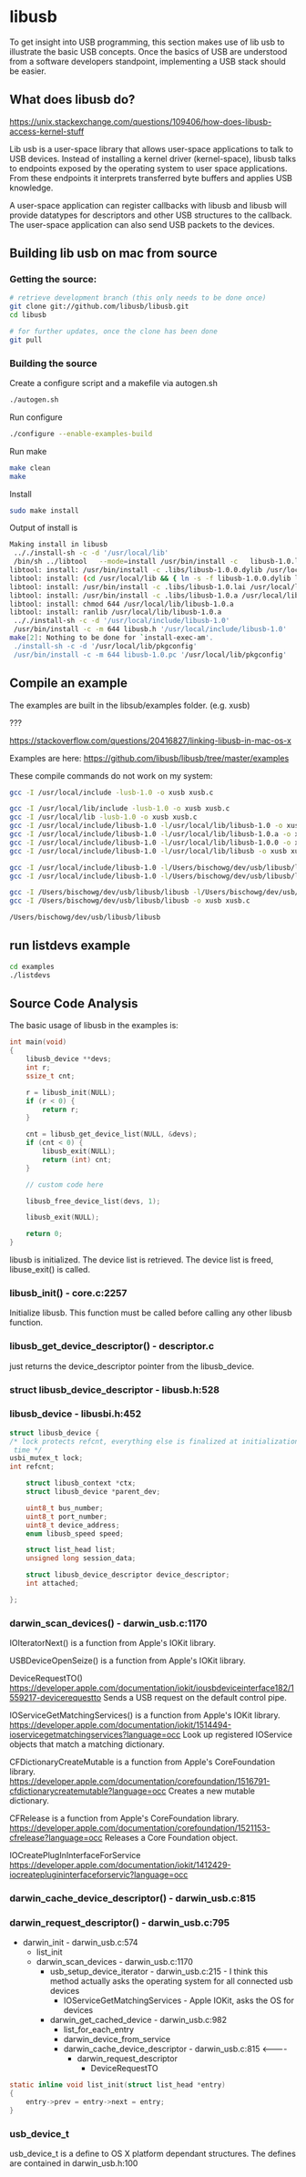 # libusb

To get insight into USB programming, this section makes use of lib usb to illustrate the basic USB concepts. Once the basics of USB are understood from a software developers standpoint, implementing a USB stack should be easier.

## What does libusb do?

https://unix.stackexchange.com/questions/109406/how-does-libusb-access-kernel-stuff

Lib usb is a user-space library that allows user-space applications to talk to USB devices. Instead of installing a kernel driver (kernel-space), libusb talks to endpoints exposed by the operating system to user space applications. From these endpoints it interprets transferred byte buffers and applies USB knowledge.

A user-space application can register callbacks with libusb and libusb will provide datatypes for descriptors and other USB structures to the callback. The user-space application can also send USB packets to the devices.

## Building lib usb on mac from source

### Getting the source:

```sh
# retrieve development branch (this only needs to be done once)
git clone git://github.com/libusb/libusb.git
cd libusb

# for further updates, once the clone has been done
git pull
```

### Building the source

Create a configure script and a makefile via autogen.sh

```sh
./autogen.sh
```

Run configure

```sh
./configure --enable-examples-build
```

Run make

```sh
make clean
make
```

Install

```sh
sudo make install
```

Output of install is

```sh
Making install in libusb
 .././install-sh -c -d '/usr/local/lib'
 /bin/sh ../libtool   --mode=install /usr/bin/install -c   libusb-1.0.la '/usr/local/lib'
libtool: install: /usr/bin/install -c .libs/libusb-1.0.0.dylib /usr/local/lib/libusb-1.0.0.dylib
libtool: install: (cd /usr/local/lib && { ln -s -f libusb-1.0.0.dylib libusb-1.0.dylib || { rm -f libusb-1.0.dylib && ln -s libusb-1.0.0.dylib libusb-1.0.dylib; }; })
libtool: install: /usr/bin/install -c .libs/libusb-1.0.lai /usr/local/lib/libusb-1.0.la
libtool: install: /usr/bin/install -c .libs/libusb-1.0.a /usr/local/lib/libusb-1.0.a
libtool: install: chmod 644 /usr/local/lib/libusb-1.0.a
libtool: install: ranlib /usr/local/lib/libusb-1.0.a
 .././install-sh -c -d '/usr/local/include/libusb-1.0'
 /usr/bin/install -c -m 644 libusb.h '/usr/local/include/libusb-1.0'
make[2]: Nothing to be done for `install-exec-am'.
 ./install-sh -c -d '/usr/local/lib/pkgconfig'
 /usr/bin/install -c -m 644 libusb-1.0.pc '/usr/local/lib/pkgconfig'
```

## Compile an example

The examples are built in the libsub/examples folder. (e.g. xusb)

???

https://stackoverflow.com/questions/20416827/linking-libusb-in-mac-os-x

Examples are here: https://github.com/libusb/libusb/tree/master/examples

These compile commands do not work on my system:

```sh
gcc -I /usr/local/include -lusb-1.0 -o xusb xusb.c

gcc -I /usr/local/lib/include -lusb-1.0 -o xusb xusb.c
gcc -I /usr/local/lib -lusb-1.0 -o xusb xusb.c
gcc -I /usr/local/include/libusb-1.0 -l/usr/local/lib/libusb-1.0 -o xusb xusb.c
gcc -I /usr/local/include/libusb-1.0 -l/usr/local/lib/libusb-1.0.a -o xusb xusb.c
gcc -I /usr/local/include/libusb-1.0 -l/usr/local/lib/libusb-1.0.0 -o xusb xusb.c
gcc -I /usr/local/include/libusb-1.0 -l/usr/local/lib/libusb -o xusb xusb.c

gcc -I /usr/local/include/libusb-1.0 -l/Users/bischowg/dev/usb/libusb/libusb/usb-1.0 -o xusb xusb.c
gcc -I /usr/local/include/libusb-1.0 -l/Users/bischowg/dev/usb/libusb/libusb/usb-1.0.a -o xusb xusb.c

gcc -I /Users/bischowg/dev/usb/libusb/libusb -l/Users/bischowg/dev/usb/libusb/libusb/usb-1.0 -o xusb xusb.c
gcc -I /Users/bischowg/dev/usb/libusb/libusb -o xusb xusb.c

/Users/bischowg/dev/usb/libusb/libusb
```

## run listdevs example

```sh
cd examples
./listdevs
```

## Source Code Analysis

The basic usage of libusb in the examples is:

```C
int main(void)
{
	libusb_device **devs;
	int r;
	ssize_t cnt;

	r = libusb_init(NULL);
	if (r < 0) {
		return r;
    }

	cnt = libusb_get_device_list(NULL, &devs);
	if (cnt < 0) {
		libusb_exit(NULL);
		return (int) cnt;
	}

	// custom code here

	libusb_free_device_list(devs, 1);

	libusb_exit(NULL);

	return 0;
}
```

libusb is initialized. The device list is retrieved. The device list is freed, libuse_exit() is called.

### libusb_init() - core.c:2257

Initialize libusb. This function must be called before calling any other libusb function.

### libusb_get_device_descriptor() - descriptor.c

just returns the device_descriptor pointer from the libusb_device.

### struct libusb_device_descriptor - libusb.h:528

### libusb_device - libusbi.h:452

```C
struct libusb_device {
/* lock protects refcnt, everything else is finalized at initialization
 time */
usbi_mutex_t lock;
int refcnt;

    struct libusb_context *ctx;
    struct libusb_device *parent_dev;

    uint8_t bus_number;
    uint8_t port_number;
    uint8_t device_address;
    enum libusb_speed speed;

    struct list_head list;
    unsigned long session_data;

    struct libusb_device_descriptor device_descriptor;
    int attached;

};
```

### darwin_scan_devices() - darwin_usb.c:1170

IOIteratorNext() is a function from Apple's IOKit library.

USBDeviceOpenSeize() is a function from Apple's IOKit library.

DeviceRequestTO()
https://developer.apple.com/documentation/iokit/iousbdeviceinterface182/1559217-devicerequestto
Sends a USB request on the default control pipe.

IOServiceGetMatchingServices() is a function from Apple's IOKit library.
https://developer.apple.com/documentation/iokit/1514494-ioservicegetmatchingservices?language=occ
Look up registered IOService objects that match a matching dictionary.

CFDictionaryCreateMutable is a function from Apple's CoreFoundation library.
https://developer.apple.com/documentation/corefoundation/1516791-cfdictionarycreatemutable?language=occ
Creates a new mutable dictionary.

CFRelease is a function from Apple's CoreFoundation library.
https://developer.apple.com/documentation/corefoundation/1521153-cfrelease?language=occ
Releases a Core Foundation object.

IOCreatePlugInInterfaceForService
https://developer.apple.com/documentation/iokit/1412429-iocreateplugininterfaceforservic?language=occ

### darwin_cache_device_descriptor() - darwin_usb.c:815

### darwin_request_descriptor() - darwin_usb.c:795

- darwin_init - darwin_usb.c:574
  - list_init
  - darwin_scan_devices - darwin_usb.c:1170
    - usb_setup_device_iterator - darwin_usb.c:215 - I think this method actually asks the operating system for all connected usb devices
      - IOServiceGetMatchingServices - Apple IOKit, asks the OS for devices
    - darwin_get_cached_device - darwin_usb.c:982
      - list_for_each_entry
      - darwin_device_from_service
      - darwin_cache_device_descriptor - darwin_usb.c:815 <----
        - darwin_request_descriptor
          - DeviceRequestTO

```C
static inline void list_init(struct list_head *entry)
{
	entry->prev = entry->next = entry;
}
```

### usb_device_t

usb_device_t is a define to OS X platform dependant structures.
The defines are contained in darwin_usb.h:100
